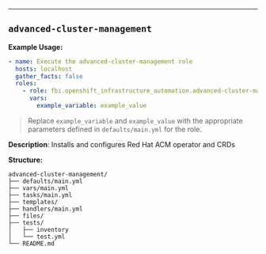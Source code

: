---

## `advanced-cluster-management`

**Example Usage:**

```yaml
- name: Execute the advanced-cluster-management role
  hosts: localhost
  gather_facts: false
  roles:
    - role: fbi.openshift_infrastructure_automation.advanced-cluster-management
      vars:
        example_variable: example_value
```

> Replace `example_variable` and `example_value` with the appropriate parameters defined in `defaults/main.yml` for the role.


**Description**: Installs and configures Red Hat ACM operator and CRDs

**Structure:**
```
advanced-cluster-management/
├── defaults/main.yml
├── vars/main.yml
├── tasks/main.yml
├── templates/
├── handlers/main.yml
├── files/
├── tests/
│   ├── inventory
│   └── test.yml
└── README.md
```
